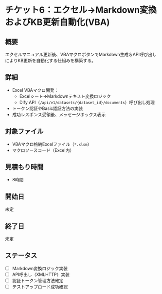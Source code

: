 # チケット6：エクセル→Markdown変換およびKB更新自動化(VBA)

## 概要
エクセルマニュアル更新後、VBAマクロボタンでMarkdown生成＆API呼び出しによりKB更新を自動化する仕組みを構築する。

## 詳細
- Excel VBAマクロ開発：
  - Excelシート→Markdownテキスト変換ロジック
  - Dify API（`/api/v1/datasets/{dataset_id}/documents`）呼び出し処理
- トークン認証やBasic認証方法の実装
- 成功レスポンス受領後、メッセージボックス表示

## 対象ファイル
- VBAマクロ格納Excelファイル（`*.xlsm`）
- マクロソースコード（Excel内）

## 見積もり時間
- 8時間

## 開始日
未定

## 終了日
未定

## ステータス
- [ ] Markdown変換ロジック実装
- [ ] API呼出し（XMLHTTP）実装
- [ ] 認証トークン管理方法確定
- [ ] テストアップロード成功確認 